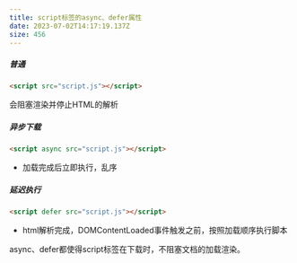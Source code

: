 ```yaml
---
title: script标签的async、defer属性
date: 2023-07-02T14:17:19.137Z
size: 456
---
```

##### 普通

```html
<script src="script.js"></script>
```

会阻塞渲染并停止HTML的解析

##### 异步下载

```html
<script async src="script.js"></script>
```
- 加载完成后立即执行，乱序

##### 延迟执行

```html
<script defer src="script.js"></script>
```
- html解析完成，DOMContentLoaded事件触发之前，按照加载顺序执行脚本

async、defer都使得script标签在下载时，不阻塞文档的加载渲染。

